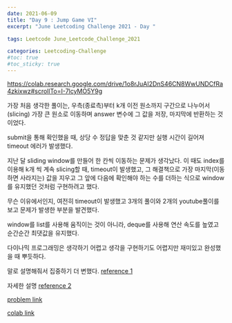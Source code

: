 ```yaml
---
date: 2021-06-09
title: "Day 9 : Jump Game VI"
excerpt: "June Leetcoding Challenge 2021 - Day "

tags: Leetcode June_Leetcode_Challenge_2021

categories: Leetcoding-Challenge
#toc: true
#toc_sticky: true
---
```


https://colab.research.google.com/drive/1o8rJuAI2DnS46CN8WwUNDCfRa4zkixwz#scrollTo=I-7lcyMO5Y9g

가장 처음 생각한 풀이는, 우측(종료측)부터 k개 이전 원소까지 구간으로 나누어서(slicing) 가장 큰 원소로 이동하며 answer 변수에 그 값을 저장, 마지막에 반환하는 것이었다.

submit을 통해 확인했을 때, 상당 수 정답을 맞춘 것 같지만 실행 시간이 길어져 timeout 에러가 발생했다.

지난 달 sliding window를 만들어 한 칸씩 이동하는 문제가 생각났다. 이 때도 index를 이용해 k개 씩 계속 slicing할 때, timeout이 발생했고, 그 해결책으로 가장 마지막(이동하면 사라지는) 값을 지우고 그 앞에 다음에 확인해야 하는 수를 더하는 식으로 window를 유지했던 것처럼 구현하려고 했다.

무슨 이유에서인지, 여전히 timeout이 발생했고 3개의 풀이와 2개의 youtube풀이를 보고 문제가 발생한 부분을 발견했다.

window를 list를 사용해 움직이는 것이 아니라, deque를 사용해 연산 속도를 높였고 순간순간 최댓값을 유지했다.

다이나믹 프로그래밍은 생각하기 어렵고 생각을 구현하기도 어렵지만 재미있고 완성했을 때 뿌듯하다.

말로 설명해줘서 집중하기 더 변했다.
[reference 1](https://www.youtube.com/watch?v=W8N8EeWDwKs)

자세한 설명
[reference 2](https://federico-feresini.medium.com/jump-game-vi-algorithms-visualizations-a3df67dd30d9)

[problem link](https://leetcode.com/explore/challenge/card/june-leetcoding-challenge-2021/604/week-2-june-8th-june-14th/3773/)

[colab link](https://colab.research.google.com/drive/1o8rJuAI2DnS46CN8WwUNDCfRa4zkixwz#scrollTo=I-7lcyMO5Y9g)
